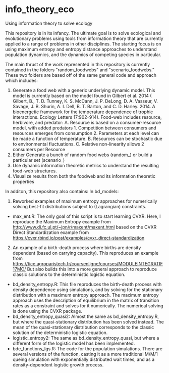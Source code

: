 # info_theory_eco
Using information theory to solve ecology

This repository is in its infancy. The ultimate goal is to solve ecological and evolutionary problems using tools from information theory that are currently applied to a range of problems in other disciplines. The starting focus is on using maximum entropy and entropy distance approaches to understand population dynamics, and the dynamics of competing species in particular. 

The main thrust of the work represented in this repository is currently contained in the folders "random_foodwebs" and "scenario_foodwebs." These two folders are based off of the same general code and approach which includes: 

1. Generate a  food web with a generic underlying dynamic model. This model is currently based on the model found in Gilbert et al. 2014 ( Gilbert, B., T. D. Tunney, K. S. McCann, J. P. DeLong, D. A. Vasseur, V. Savage, J. B. Shurin, A. I. Dell, B. T. Barton, and C. D. Harley. 2014. A bioenergetic framework for the temperature dependence of trophic interactions. Ecology Letters 17:902–914). Food-web includes resource, herbivore, and predator: 
	A. Resource is based on a consumer-resource model, with added predators 
		1. Competition between consumers and resources emerges from consumption
		2. Parameters at each level can be made a function of temperature. 
	 B. Resources can be stochastic due to environmental fluctuations. 
	 C. Relative non-linearity allows 2 consumers per Resource
2. Either Generate a bunch of random food webs (random_) or build a particular set (scenario_)
3. Use dynamic information theoretic metrics to understand the resulting food-web structures. 
4. Visualize results from both the foodweb and its information theoretic properties 

In additon, this repository also contains:
In bd_models: 

1. Reworked examples of maximum entropy approaches for numerically solving best-fit distributions subject to (Lagrangian) constraints.
  
  *  max_ent.R: The only goal of this script is to start learning CVXR. Here, I reproduce the Maximum Entropy example from http://www.di.fc.ul.pt/~jpn/r/maxent/maxent.html based on the CVXR Direct Standardization example from https://cvxr.rbind.io/post/examples/cvxr_direct-standardization  
  
2. An example of a birth-death process where births are density dependent (based on carrying capacity). This reproduces an example from https://tice.agroparistech.fr/coursenligne/courses/MODULEINTEGRATIF17MO/
But also builds this into a more general approach to reproduce classic solutions to the deterministic logistic equation. 

  * bd_density_entropy.R: This file reproduces the birth-death process with density dependence using simulations, and by solving for the stationary distribution with a maximum entropy approach. The maximum entropy approach uses the description of equilibrium in the matrix of transition rates as a constraint and solves for it numerically. The numerical solving is done using the CVXR package. 
  * bd_density_entropy_quasi2: Almost the same as bd_density_entropy.R, but where the quasi-stationary distribution has been solved instead. The mean of the quasi-stationary distribution corresponds to the classic solution of the deterministic logistic equation. 
  * logistic_entropy2: The same as bd_density_entropy_quasi, but where a different form of the logistic model has been implemented. 
  * bde_functions_lgs.R: The code for the population simulations. There are several versions of the function, casting it  as a more traditional M/M/1 queing simulation with exponentially distributed wait times, and as a density-dependent logistic growth process. 
